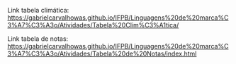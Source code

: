 Link tabela climática: https://gabrielcarvalhowas.github.io/IFPB/Linguagens%20de%20marca%C3%A7%C3%A3o/Atividades/Tabela%20Clim%C3%A1tica/

Link tabela de notas: https://gabrielcarvalhowas.github.io/IFPB/Linguagens%20de%20marca%C3%A7%C3%A3o/Atividades/Tabela%20de%20Notas/index.html
